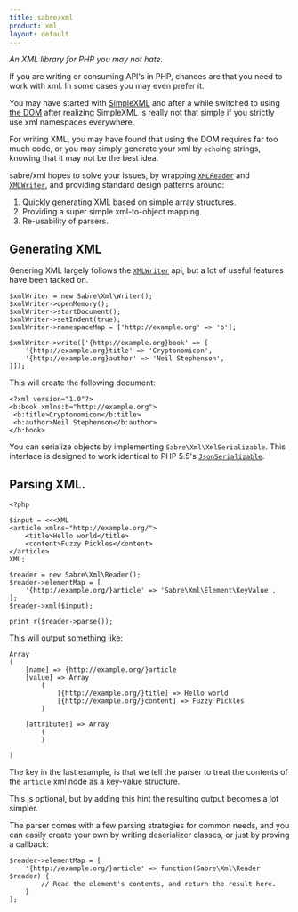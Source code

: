 ```yaml
---
title: sabre/xml
product: xml 
layout: default
---
```


*An XML library for PHP you may not hate.*

If you are writing or consuming API's in PHP, chances are that you need to
work with xml. In some cases you may even prefer it.

You may have started with [SimpleXML][1] and after a while switched to using
[the DOM][2] after realizing SimpleXML is really not that simple if you
strictly use xml namespaces everywhere.

For writing XML, you may have found that using the DOM requires far too much
code, or you may simply generate your xml by `echo`ing strings, knowing that
it may not be the best idea.

sabre/xml hopes to solve your issues, by wrapping [`XMLReader`][3] and
[`XMLWriter`][4], and providing standard design patterns around:

1. Quickly generating XML based on simple array structures.
2. Providing a super simple xml-to-object mapping.
3. Re-usability of parsers.


Generating XML 
--------------

Genering XML largely follows the [`XMLWriter`][4] api, but a lot of useful
features have been tacked on.

    $xmlWriter = new Sabre\Xml\Writer();
    $xmlWriter->openMemory();
    $xmlWriter->startDocument();
    $xmlWriter->setIndent(true);
    $xmlWriter->namespaceMap = ['http://example.org' => 'b'];

    $xmlWriter->write(['{http://example.org}book' => [ 
        '{http://example.org}title' => 'Cryptonomicon',
        '{http://example.org}author' => 'Neil Stephenson', 
    ]]);
    
This will create the following document:

    <?xml version="1.0"?>
    <b:book xmlns:b="http://example.org">
     <b:title>Cryptonomicon</b:title>
     <b:author>Neil Stephenson</b:author>
    </b:book>

You can serialize objects by implementing `Sabre\Xml\XmlSerializable`. This
interface is designed to work identical to PHP 5.5's [`JsonSerializable`][5]. 


Parsing XML.
------------

    <?php

    $input = <<<XML
    <article xmlns="http://example.org/">
        <title>Hello world</title>
        <content>Fuzzy Pickles</content>
    </article>
    XML;

    $reader = new Sabre\Xml\Reader();
    $reader->elementMap = [
        '{http://example.org/}article' => 'Sabre\Xml\Element\KeyValue',
    ];
    $reader->xml($input);
    
    print_r($reader->parse());

This will output something like:

    Array
    (
        [name] => {http://example.org/}article
        [value] => Array
            (
                [{http://example.org/}title] => Hello world
                [{http://example.org/}content] => Fuzzy Pickles
            )

        [attributes] => Array
            (
            )

    )

The key in the last example, is that we tell the parser to treat the contents
of the `article` xml node as a key-value structure.

This is optional, but by adding this hint the resulting output becomes a lot
simpler.

The parser comes with a few parsing strategies for common needs, and you can
easily create your own by writing deserializer classes, or just by proving a
callback:

    $reader->elementMap = [
        '{http://example.org/}article' => function(Sabre\Xml\Reader $reader) {
            // Read the element's contents, and return the result here.
        }
    ];


[1]: http://php.net/manual/en/book.simplexml.php
[2]: http://ca2.php.net/manual/en/book.dom.php
[3]: http://php.net/manual/en/book.xmlreader.php
[4]: http://php.net/manual/en/book.xmlwriter.php
[5]: http://php.net/manual/en/class.jsonserializable.php
